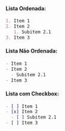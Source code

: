
#### Lista Ordenada:
```markdown
1. Item 1
2. Item 2
   1. Subitem 2.1
3. Item 3
```

#### Lista Não Ordenada:
```markdown
- Item 1
- Item 2
  - Subitem 2.1
- Item 3
```

#### Lista com Checkbox:
```markdown
- [ ] Item 1
- [x] Item 2
  - [ ] Subitem 2.1
- [ ] Item 3
```